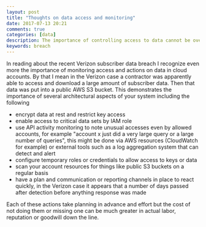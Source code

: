 ```yaml
---
layout: post
title: "Thoughts on data access and monitoring"
date: 2017-07-13 20:21
comments: true
categories: [data]
description: The importance of controlling access to data cannot be overstated.
keywords: breach
---
```

In reading about the recent Verizon subscriber data breach I recognize even more the importance of monitoring access and actions on data in cloud accounts.
By that I mean in the Verizon case a contractor was apparently able to access and download a large amount of subscriber data.
Then that data was put into a public AWS S3 bucket.
This demonstrates the importance of several architectural aspects of your system including the following

* encrypt data at rest and restrict key access
* enable access to critical data sets by IAM role
* use API activity monitoring to note unusual accesses even by allowed accounts, for example "account x just did a very large query or a large number of queries", this might be done via AWS resources (CloudWatch for example) or external tools such as a log aggregation system that can detect and alert
* configure temporary roles or credentials to allow access to keys or data
* scan your account resources for things like public S3 buckets on a regular basis
* have a plan and communication or reporting channels in place to react quickly, in the Verizon case it appears that a number of days passed after detection before anything response was made

Each of these actions take planning in advance and effort but the cost of not doing them or missing one can be much greater in actual labor, reputation or goodwill down the line.
